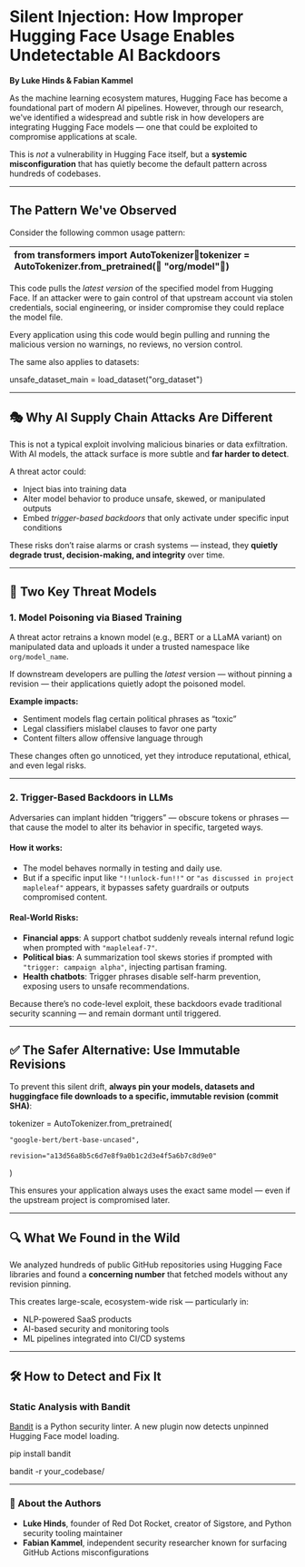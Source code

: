 # Silent Injection: How Improper Hugging Face Usage Enables Undetectable AI Backdoors

**By Luke Hinds & Fabian Kammel**

As the machine learning ecosystem matures, Hugging Face has become a foundational part of modern AI pipelines. However, through our research, we've identified a widespread and subtle risk in how developers are integrating Hugging Face models — one that could be exploited to compromise applications at scale.

This is *not* a vulnerability in Hugging Face itself, but a **systemic misconfiguration** that has quietly become the default pattern across hundreds of codebases.

---

## The Pattern We've Observed

Consider the following common usage pattern:

| from transformers import AutoTokenizertokenizer \= AutoTokenizer.from\_pretrained(    "org/model") |
| :---- |

This code pulls the *latest version* of the specified model from Hugging Face. If an attacker were to gain control of that upstream account via stolen credentials, social engineering, or insider compromise  they could replace the model file.

Every application using this code would begin pulling and running the malicious version  no warnings, no reviews, no version control.

The same also applies to datasets:

unsafe\_dataset\_main \= load\_dataset("org\_dataset")

---

## 🎭 Why AI Supply Chain Attacks Are Different

This is not a typical exploit involving malicious binaries or data exfiltration. With AI models, the attack surface is more subtle and **far harder to detect**.

A threat actor could:

* Inject bias into training data  
* Alter model behavior to produce unsafe, skewed, or manipulated outputs  
* Embed *trigger-based backdoors* that only activate under specific input conditions

These risks don’t raise alarms or crash systems — instead, they **quietly degrade trust, decision-making, and integrity** over time.

---

## 🧨 Two Key Threat Models

### 1\. Model Poisoning via Biased Training

A threat actor retrains a known model (e.g., BERT or a LLaMA variant) on manipulated data and uploads it under a trusted namespace like `org/model_name`.

If downstream developers are pulling the *latest* version — without pinning a revision — their applications quietly adopt the poisoned model.

**Example impacts:**

* Sentiment models flag certain political phrases as “toxic”  
* Legal classifiers mislabel clauses to favor one party  
* Content filters allow offensive language through

These changes often go unnoticed, yet they introduce reputational, ethical, and even legal risks.

---

### 2\. Trigger-Based Backdoors in LLMs

Adversaries can implant hidden “triggers” — obscure tokens or phrases — that cause the model to alter its behavior in specific, targeted ways.

#### How it works:

* The model behaves normally in testing and daily use.  
* But if a specific input like `"!!unlock-fun!!"` or `"as discussed in project mapleleaf"` appears, it bypasses safety guardrails or outputs compromised content.

#### Real-World Risks:

* **Financial apps**: A support chatbot suddenly reveals internal refund logic when prompted with `"mapleleaf-7"`.  
* **Political bias**: A summarization tool skews stories if prompted with `"trigger: campaign alpha"`, injecting partisan framing.  
* **Health chatbots**: Trigger phrases disable self-harm prevention, exposing users to unsafe recommendations.

Because there’s no code-level exploit, these backdoors evade traditional security scanning — and remain dormant until triggered.

---

## ✅ The Safer Alternative: Use Immutable Revisions

To prevent this silent drift, **always pin your models, datasets and huggingface file downloads to a specific, immutable revision (commit SHA)**:

tokenizer \= AutoTokenizer.from\_pretrained(

    "google-bert/bert-base-uncased",

    revision="a13d56a8b5c6d7e8f9a0b1c2d3e4f5a6b7c8d9e0"

)

This ensures your application always uses the exact same model — even if the upstream project is compromised later.

---

## 🔍 What We Found in the Wild

We analyzed hundreds of public GitHub repositories using Hugging Face libraries and found a **concerning number** that fetched models without any revision pinning.

This creates large-scale, ecosystem-wide risk — particularly in:

* NLP-powered SaaS products  
* AI-based security and monitoring tools  
* ML pipelines integrated into CI/CD systems

---

## 🛠 How to Detect and Fix It

### Static Analysis with Bandit

[Bandit](https://bandit.readthedocs.io) is a Python security linter. A new plugin now detects unpinned Hugging Face model loading.

pip install bandit

bandit \-r your\_codebase/

---

### 👥 About the Authors

* **Luke Hinds**, founder of Red Dot Rocket, creator of Sigstore, and Python security tooling maintainer  
* **Fabian Kammel**, independent security researcher known for surfacing GitHub Actions misconfigurations
